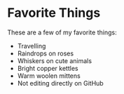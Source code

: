 # Favorite Things

These are a few of my favorite things:

- Travelling
- Raindrops on roses
- Whiskers on cute animals
- Bright copper kettles
- Warm woolen mittens
- Not editing directly on GitHub
